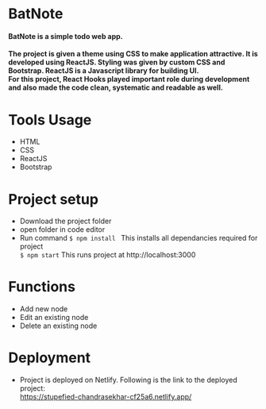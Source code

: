 # BatNote

 #### BatNote is a simple todo web app.<br/>
 <b>The project is given a theme using CSS to make application attractive.
 It is developed using ReactJS. Styling was given by custom CSS and Bootstrap.
 ReactJS is a Javascript library for building UI. <br/>
 For this project, React Hooks played important role during development and also made the code clean, systematic and readable as well.
</b>

# Tools Usage
* HTML
* CSS
* ReactJS 
* Bootstrap



# Project setup
* Download the project folder
* open folder in code editor
* Run command 
```$ npm install ```
This installs all dependancies required for project<br/>
```$ npm start```
This runs project at http://localhost:3000<br/>

# Functions
* Add new node
* Edit an existing node
* Delete an existing node

# Deployment
* Project is deployed on Netlify. Following is the link to the deployed project:<br/>
https://stupefied-chandrasekhar-cf25a6.netlify.app/

